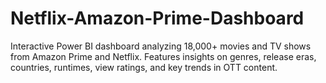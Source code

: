 # Netflix-Amazon-Prime-Dashboard
Interactive Power BI dashboard analyzing 18,000+ movies and TV shows from Amazon Prime and Netflix. Features insights on genres, release eras, countries, runtimes, view ratings, and key trends in OTT content.
